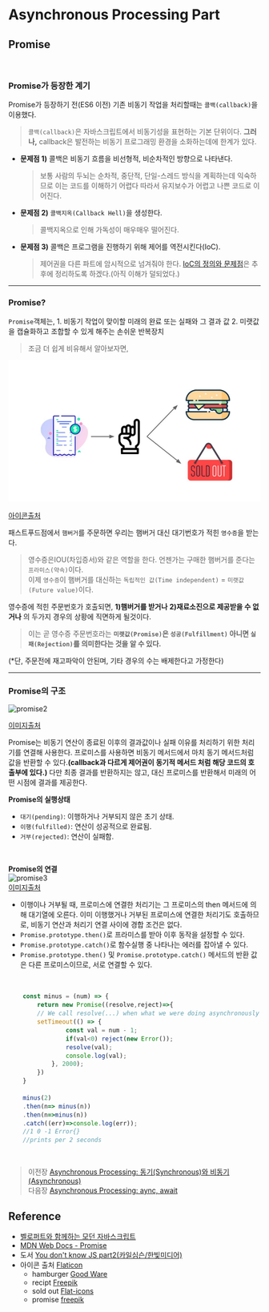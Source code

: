 # Asynchronous Processing Part

## Promise
<br/>

### Promise가 등장한 계기
Promise가 등장하기 전(ES6 이전) 기존 비동기 작업을 처리할때는 `콜백(callback)`을 이용했다.<br>
> `콜백(callback)`은 자바스크립트에서 비동기성을 표현하는 기본 단위이다. 
__그러나,__ callback은 발전하는 비동기 프로그래밍 환경을 소화하는데에 한계가 있다.<br>

- __문제점 1)__ 콜백은 비동기 흐름을 비선형적, 비순차적인 방향으로 나타낸다.
    > 보통 사람의 두뇌는 순차적, 중단적, 단일-스레드 방식을 계획하는데 익숙하므로 이는 코드를 이해하기 어렵다 따라서 유지보수가 어렵고 나쁜 코드로 이어진다.

- __문제점 2)__ `콜백지옥(Callback Hell)`을 생성한다.
    > 콜백지옥으로 인해 가독성이 매우매우 떨어진다.

- __문제점 3)__ 콜백은 프로그램을 진행하기 위해 제어를 역전시킨다(IoC).
    > 제어권을 다른 파트에 암시적으로 넘겨줘야 한다.
    > [IoC의 정의와 문제점](https://develogs.tistory.com/19)은 추후에 정리하도록 하겠다.(아직 이해가 덜되었다.)
<hr>

### Promise?
`Promise`객체는, 
    1. 비동기 작업이 맞이할 미래의 완료 또는 실패와 그 결과 값
    2. 미랫값을 캡슐화하고 조합할 수 있게 해주는 손쉬운 반복장치

> 조금 더 쉽게 비유해서 알아보자면,

<img src="/img/promise.jpg" alt="promise1"/>
<br>

[아이콘출처](ap2.md#Reference)
<br>

 패스트푸드점에서 `햄버거`를 주문하면 우리는 햄버거 대신 대기번호가 적힌 `영수증`을 받는다.<br> 
 > 영수증은IOU(차입증서)와 같은 역할을 한다. 언젠가는 구매한 햄버거를 준다는 `프라미스(약속)`이다.<br>
 > 이제 `영수증`이 햄버거를 대신하는 `독립적인 값(Time independent)` = `미랫값(Future value)`이다.<br>
 
 영수증에 적힌 주문번호가 호출되면, __1)햄버거를 받거나__ __2)재료소진으로 제공받을 수 없거나__ 의 두가지 경우의 상황에 직면하게 될것이다.<br>
 > 이는 곧 영수증 주문번호라는 __`미랫값(Promise)`은 `성공(Fulfillment)` 아니면 `실패(Rejection)`를 의미한다는 것을 알 수 있다.__
 
 (*단, 주문전에 재고파악이 안된며, 기타 경우의 수는 배제한다고 가정한다)
<hr>

### Promise의 구조
<img src="https://media.vlpt.us/images/_jouz_ryul/post/8b5708f4-366e-4527-a87e-302887e21af5/%E1%84%83%E1%85%A1%E1%84%8B%E1%85%AE%E1%86%AB%E1%84%85%E1%85%A9%E1%84%83%E1%85%B3.png" alt="promise2" >
</br>

[이미지출처](https://velog.io/@_jouz_ryul/Promise%EB%A1%9C-%EA%B3%84%ED%9A%8D%ED%95%98%EA%B3%A0-%EA%B0%90%EC%8B%9C%EB%B0%9B%EA%B8%B0)
<br>

Promise는 비동기 연산이 종료된 이후의 결과값이나 실패 이유를 처리하기 위한 처리기를 연결해 사용한다. 프로미스를 사용하면 비동기 메서드에서 마치 동기 메서드처럼 값을 반환할 수 있다.__(callback과 다르게 제어권이 동기적 메서드 처럼 해당 코드의 호출부에 있다.)__ 다만 최종 결과를 반환하지는 않고, 대신 프로미스를 반환해서 미래의 어떤 시점에 결과를 제공한다.
<br>

__Promise의 실행상태__
- `대기(pending)`: 이행하거나 거부되지 않은 초기 상태.
- `이행(fulfilled)`: 연산이 성공적으로 완료됨.
- `거부(rejected)`: 연산이 실패함.
<br>

__Promise의 연결__<br>
<img src="https://mdn.mozillademos.org/files/8633/promises.png" alt="promise3"/><br>
[이미지출처](https://developer.mozilla.org/ko/docs/Web/JavaScript/Reference/Global_Objects/Promise)

- 이행이나 거부될 때, 프로미스에 연결한 처리기는 그 프로미스의 then 메서드에 의해 대기열에 오른다. 이미 이행했거나 거부된 프로미스에 연결한 처리기도 호출하므로, 비동기 연산과 처리기 연결 사이에 경합 조건은 없다.
- `Promise.prototype.then()`로 프라미스를 받아 이후 동작을 설정할 수 있다.
- `Promise.prototype.catch()`로 함수실행 중 나타나는 에러를 잡아낼 수 있다.
- `Promise.prototype.then()` 및 `Promise.prototype.catch()` 메서드의 반환 값은 다른 프로미스이므로, 서로 연결할 수 있다.
<br>

```javascript
    const minus = (num) => {
        return new Promise((resolve,reject)=>{
        // We call resolve(...) when what we were doing asynchronously was successful, and reject(...) when it failed.
        setTimeout(() => { 
                const val = num - 1;
                if(val<0) reject(new Error());
                resolve(val);
                console.log(val);
            }, 2000);
        })
    }

    minus(2)
    .then(n=> minus(n))
    .then(n=>minus(n))
    .catch((err)=>console.log(err));
    //1 0 -1 Error{} 
    //prints per 2 seconds
```

</br>

>   이전장 [Asynchronous Processing: 동기(Synchronous)와 비동기(Asynchronous)](https://github.com/ss-won/Javascript/blob/master/Asynchronous_Processing/ap1.md)<br/>
>   다음장 [Asynchronous Processing: aync, await](https://github.com/ss-won/Javascript/blob/master/Asynchronous_Processing/ap3.md)

## Reference
- [벨로퍼트와 함께하는 모던 자바스크립트](https://learnjs.vlpt.us/)
- [MDN Web Docs - Promise](https://developer.mozilla.org/ko/docs/Web/JavaScript/Reference/Global_Objects/Promise)
- 도서 [You don't know JS part2(카일심슨/한빛미디어)](http://www.yes24.com/Product/Goods/44132601)
- 아이콘 출처 [Flaticon](https://www.flaticon.com/kr/)
    - hamburger [Good Ware](https://www.flaticon.com/kr/authors/good-ware")
    - recipt [Freepik](https://www.flaticon.com/kr/authors/freepik)
    - sold out [Flat-icons](https://www.flaticon.com/kr/authors/flat-icons)
    - promise [freepik](https://www.flaticon.com/kr/authors/freepik)

